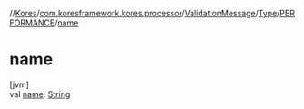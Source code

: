 //[Kores](../../../../../index.md)/[com.koresframework.kores.processor](../../../index.md)/[ValidationMessage](../../index.md)/[Type](../index.md)/[PERFORMANCE](index.md)/[name](name.md)

# name

[jvm]\
val [name](name.md): [String](https://kotlinlang.org/api/latest/jvm/stdlib/kotlin/-string/index.html)
